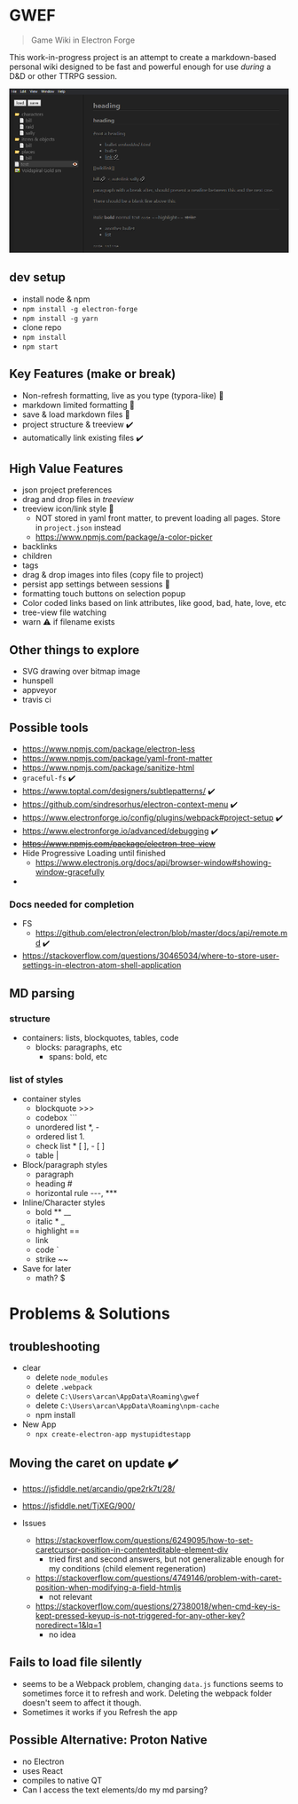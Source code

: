 # GWEF

> Game Wiki in Electron Forge

This work-in-progress project is an attempt to create a markdown-based personal wiki designed to be fast and powerful enough for use *during* a D&D or other TTRPG session.

![screenshot](docs/screenshot.png)

## dev setup

* install node & npm
* `npm install -g electron-forge`
* `npm install -g yarn`
* clone repo
* `npm install`
* `npm start`

## Key Features (make or break)

* Non-refresh formatting, live as you type (typora-like) :construction:
* markdown limited formatting :construction:
* save & load markdown files :construction:
* project structure & treeview :heavy_check_mark:
* automatically link existing files :heavy_check_mark:

## High Value Features

* json project preferences
* drag and drop files in *treeview*
* treeview icon/link style :construction:
  * NOT stored in yaml front matter, to prevent loading all pages. Store in `project.json` instead
  * https://www.npmjs.com/package/a-color-picker
* backlinks
* children
* tags
* drag & drop images into files (copy file to project)
* persist app settings between sessions :construction:
* formatting touch buttons on selection popup
* Color coded links based on link attributes, like good, bad, hate, love, etc
* tree-view file watching
* warn :warning: ​if filename exists 

## Other things to explore

* SVG drawing over bitmap image
* hunspell
* appveyor
* travis ci

## Possible tools

* https://www.npmjs.com/package/electron-less
* https://www.npmjs.com/package/yaml-front-matter
* https://www.npmjs.com/package/sanitize-html
* `graceful-fs` :heavy_check_mark:
* https://www.toptal.com/designers/subtlepatterns/ :heavy_check_mark:
* https://github.com/sindresorhus/electron-context-menu :heavy_check_mark:
* https://www.electronforge.io/config/plugins/webpack#project-setup :heavy_check_mark:
* https://www.electronforge.io/advanced/debugging :heavy_check_mark:
* ~~https://www.npmjs.com/package/electron-tree-view~~
* Hide Progressive Loading until finished
  * https://www.electronjs.org/docs/api/browser-window#showing-window-gracefully
* 

### Docs needed for completion

* FS
  * https://github.com/electron/electron/blob/master/docs/api/remote.md :heavy_check_mark:
* https://stackoverflow.com/questions/30465034/where-to-store-user-settings-in-electron-atom-shell-application

## MD parsing

### structure

* containers: lists, blockquotes, tables, code
  * blocks: paragraphs, etc
    * spans: bold, etc

### list of styles

* container styles
  * blockquote >>>
  * codebox ```
  * unordered list *, - 
  * ordered list 1. 
  * check list * [ ], - [ ]
  * table |
* Block/paragraph styles
  * paragraph
  * heading #
  * horizontal rule ---, ***
* Inline/Character styles
  * bold ** __
  * italic * _
  * highlight ==
  * link []()
  * code `
  * strike ~~
* Save for later
  * math? $

# Problems & Solutions

## troubleshooting

* clear
  * delete `node_modules`
  * delete `.webpack`
  * delete `C:\Users\arcan\AppData\Roaming\gwef`
  * delete `C:\Users\arcan\AppData\Roaming\npm-cache`
  * npm install
* New App
  * `npx create-electron-app mystupidtestapp`

## Moving the caret on update :heavy_check_mark:

* https://jsfiddle.net/arcandio/gpe2rk7t/28/
* https://jsfiddle.net/TjXEG/900/



* Issues
  * https://stackoverflow.com/questions/6249095/how-to-set-caretcursor-position-in-contenteditable-element-div
    * tried first and second answers, but not generalizable enough for my conditions (child element regeneration)
  * https://stackoverflow.com/questions/4749146/problem-with-caret-position-when-modifying-a-field-htmljs
    * not relevant
  * https://stackoverflow.com/questions/27380018/when-cmd-key-is-kept-pressed-keyup-is-not-triggered-for-any-other-key?noredirect=1&lq=1
    * no idea

## Fails to load file silently

* seems to be a Webpack problem, changing `data.js` functions seems to sometimes force it to refresh and work. Deleting the webpack folder doesn't seem to affect it though.
* Sometimes it works if you Refresh the app

## Possible Alternative: Proton Native

* no Electron
* uses React
* compiles to native QT
* Can I access the text elements/do my md parsing?